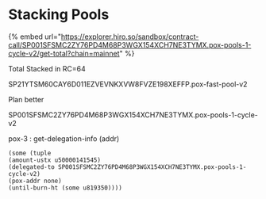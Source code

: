 # Stacking Pools

{% embed url="https://explorer.hiro.so/sandbox/contract-call/SP001SFSMC2ZY76PD4M68P3WGX154XCH7NE3TYMX.pox-pools-1-cycle-v2/get-total?chain=mainnet" %}

Total Stacked in RC=64



SP21YTSM60CAY6D011EZVEVNKXVW8FVZE198XEFFP.pox-fast-pool-v2

Plan better

SP001SFSMC2ZY76PD4M68P3WGX154XCH7NE3TYMX.pox-pools-1-cycle-v2



pox-3 : get-delegation-info (addr)

```clarity
(some (tuple 
(amount-ustx u50000141545) 
(delegated-to SP001SFSMC2ZY76PD4M68P3WGX154XCH7NE3TYMX.pox-pools-1-cycle-v2) 
(pox-addr none) 
(until-burn-ht (some u819350))))
```
